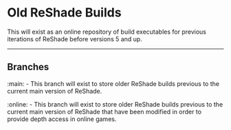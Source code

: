 # Old ReShade Builds
 This will exist as an online repository of build executables for previous iterations of ReShade before versions 5 and up.

---

## Branches

:main: - This branch will exist to store older ReShade builds previous to the current main version of ReShade.

:online: - This branch will exist to store older ReShade builds previous to the current main version of ReShade that have been modified in order to provide depth access in online games.